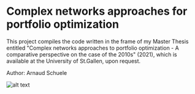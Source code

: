 # Complex networks approaches for portfolio optimization

This project compiles the code written in the frame of my Master Thesis entitled "Complex networks approaches to portfolio optimization - A comparative perspective on the case of the 2010s" (2021), which is available at the University of St.Gallen, upon request.

Author: Arnaud Schuele

![alt text](https://github.com/arnaud-schuele/complex-networks-approaches-for-portfolio-optimization/blob/outputs/multilayered.jpg?raw=true)
